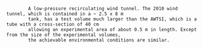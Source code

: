 
            A low-pressure recirculating wind tunnel. The 2010 wind tunnel, which is contained in a ~ 2.5 x 8 m 
            tank, has a test volume much larger than the AWTSI, which is a tube with a cross-section of 40 cm 
            allowing an experimental area of about 0.5 m in length. Except from the size of the experimental volumes, 
            the achievable environmental conditions are similar. 
        